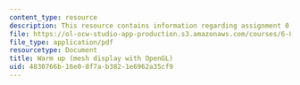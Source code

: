 ```yaml
---
content_type: resource
description: This resource contains information regarding assignment 0.
file: https://ol-ocw-studio-app-production.s3.amazonaws.com/courses/6-837-computer-graphics-fall-2012/4830766b16e08f7ab3821e6962a35cf9_MIT6_837F12_assn0.pdf
file_type: application/pdf
resourcetype: Document
title: Warm up (mesh display with OpenGL)
uid: 4830766b-16e0-8f7a-b382-1e6962a35cf9
---
```

